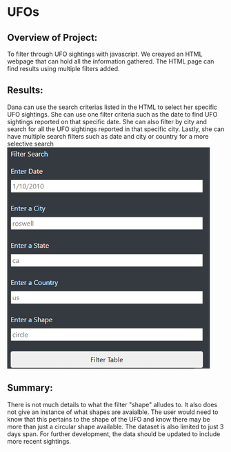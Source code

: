 # UFOs

## Overview of Project: 
To filter through UFO sightings with javascript. We creayed an HTML webpage that can hold all the information gathered. The HTML page can find results using multiple filters added.

## Results: 
Dana can use the search criterias listed in the HTML to select her specific UFO sightings.
She can use one filter criteria such as the date to find UFO sightings reported on that specific date.
She can also filter by city and search for all the UFO sightings reported in that specific city.
Lastly, she can have multiple search filters such as date and city or country for a more selective search
![Filter](filter.png)

## Summary: 
There is not much details to what the filter "shape" alludes to. It also does not give an instance of what shapes are avaialble. The user would need to know that this pertains to the shape of the UFO and know there may be more than just a circular shape available. The dataset is also limited to just 3 days span.
For further development, the data should be updated to include more recent sightings.
